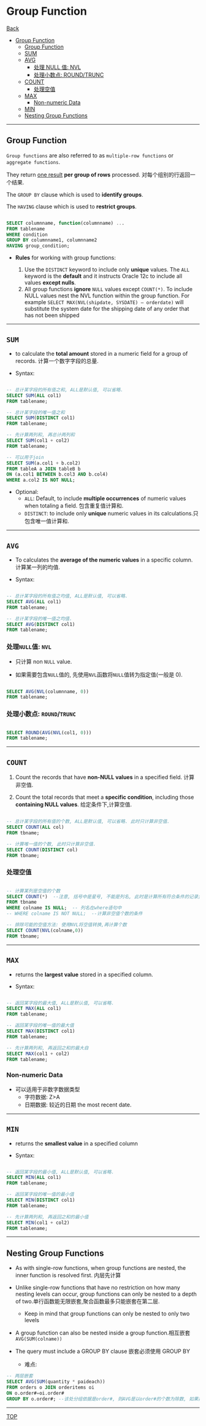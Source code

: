 # Group Function

[Back](../../index.md)

- [Group Function](#group-function)
  - [Group Function](#group-function-1)
  - [SUM](#sum)
  - [AVG](#avg)
    - [处理 NULL 值: NVL](#处理null值-nvl)
    - [处理小数点: ROUND/TRUNC](#处理小数点-roundtrunc)
  - [COUNT](#count)
    - [处理空值](#处理空值)
  - [MAX](#max)
    - [Non-numeric Data](#non-numeric-data)
  - [MIN](#min)
  - [Nesting Group Functions](#nesting-group-functions)

---

## Group Function

`Group functions` are also referred to as `multiple-row functions` or `aggregate functions`.

They return <u>one result</u> **per group of rows** processed. 对每个组别的行返回一个结果.

The `GROUP BY` clause which is used to **identify groups**.

The `HAVING` clause which is used to **restrict groups**.

```sql

SELECT columnname, function(columnname) ...
FROM tablename
WHERE condition
GROUP BY columnname1, columnname2
HAVING group_condition;

```

- **Rules** for working with group functions:

  1. Use the `DISTINCT` keyword to include only **unique** values.
     The `ALL` keyword is the **default** and it instructs Oracle 12c to include all values **except nulls**.
  2. All group functions **ignore** `NULL` values except `COUNT(*)`. To include NULL values nest the NVL function within the group function. For example `SELECT MAX(NVL(shipdate, SYSDATE) – orderdate)` will substitute the system date for the shipping date of any order that has not been shipped

---

## `SUM`

- to calculate the **total amount** stored in a numeric field for a group of records. 计算一个数字字段的总量.

- Syntax:

```sql

-- 总计某字段的所有值之和, ALL是默认值, 可以省略.
SELECT SUM(ALL col1)
FROM tablename;

-- 总计某字段的唯一值之和
SELECT SUM(DISTINCT col1)
FROM tablename;

-- 先计算两列和, 再总计两列和
SELECT SUM(col1 + col2)
FROM tablename;

-- 可以用于join
SELECT SUM(a.col1 + b.col2)
FROM tableA a JOIN tableB b
ON (a.col1 BETWEEN b.col3 AND b.col4)
WHERE a.col2 IS NOT NULL;

```

- Optional:
  - `ALL`: Default, to include **multiple occurrences** of numeric values when totaling a field. 包含重复值计算和.
  - `DISTINCT`: to include only **unique** numeric values in its calculations.只包含唯一值计算和.

---

## `AVG`

- To calculates the **average of the numeric values** in a specific column. 计算某一列的均值.

- Syntax:

```sql

-- 总计某字段的所有值之均值, ALL是默认值, 可以省略.
SELECT AVG(ALL col1)
FROM tablename;

-- 总计某字段的唯一值之均值.
SELECT AVG(DISTINCT col1)
FROM tablename;

```

### 处理`NULL`值: `NVL`

- 只计算 non `NULL` value.

- 如果需要包含`NULL`值的, 先使用`NVL`函数将`NULL`值转为指定值(一般是 0).

```SQL

SELECT AVG(NVL(columnname, 0))
FROM tablename;

```

### 处理小数点: `ROUND`/`TRUNC`

```SQL

SELECT ROUND(AVG(NVL(col1, 0)))
FROM tablename;

```

---

## `COUNT`

1. Count the records that have **non-NULL values** in a specified field. 计算非空值.

2. Count the total records that meet a **specific condition**, including those **containing NULL values**. 给定条件下,计算空值.

```SQL

-- 总计某字段的所有值的个数, ALL是默认值, 可以省略. 此时只计算非空值.
SELECT COUNT(ALL col)
FROM tbname;

-- 计算唯一值的个数, 此时只计算非空值.
SELECT COUNT(DISTINCT col)
FROM tbname;

```

### 处理空值

```SQL

-- 计算某列是空值的个数
SELECT COUNT(*)  --注意, 括号中是星号, 不能是列名, 此时是计算所有符合条件的记录; 当是列名时,只计算非空值.
FROM tbname
WHERE colname IS NULL;  -- 列名在where语句中
-- WHERE colname IS NOT NULL;  --计算非空值个数的条件

-- 排除可能的空值方法: 使用NVL将空值转换,再计算个数
SELECT COUNT(NVL(colname,0))
FROM tbname;

```

---

## `MAX`

- returns the **largest value** stored in a specified column.

- Syntax:

```sql

-- 返回某字段的最大值, ALL是默认值, 可以省略.
SELECT MAX(ALL col1)
FROM tablename;

-- 返回某字段的唯一值的最大值
SELECT MAX(DISTINCT col1)
FROM tablename;

-- 先计算两列和, 再返回之和的最大自
SELECT MAX(col1 + col2)
FROM tablename;

```

### Non-numeric Data

- 可以适用于非数字数据类型
  - 字符数据: Z>A
  - 日期数据: 较近的日期 the most recent date.

---

## `MIN`

- returns the **smallest value** in a specified column

- Syntax:

```sql

-- 返回某字段的最小值, ALL是默认值, 可以省略.
SELECT MIN(ALL col1)
FROM tablename;

-- 返回某字段的唯一值的最小值
SELECT MIN(DISTINCT col1)
FROM tablename;

-- 先计算两列和, 再返回之和的最小值
SELECT MIN(col1 + col2)
FROM tablename;

```

---

## Nesting Group Functions

- As with single-row functions, when group functions are nested, the inner function is resolved first. 内层先计算

- Unlike single-row functions that have no restriction on how many nesting levels can occur, group functions can only be nested to a depth of two.单行函数能无限嵌套,聚合函数最多只能嵌套在第二层.

  - Keep in mind that group functions can only be nested to only two levels

- A group function can also be nested inside a group function.相互嵌套`AVG(SUM(colname))`

- The query must include a GROUP BY clause 嵌套必须使用 GROUP BY
  - 难点:

```sql
-- 两层嵌套
SELECT AVG(SUM(quantity * paideach))
FROM orders o JOIN orderitems oi
ON o.order#=oi.order#
GROUP BY o.order#; --该处分组依据是order#, 则AVG是以order#的个数为除数, 如果换做其他列, 可能会因为NULL值而结果不同.

```

---

[TOP](#group-function)
